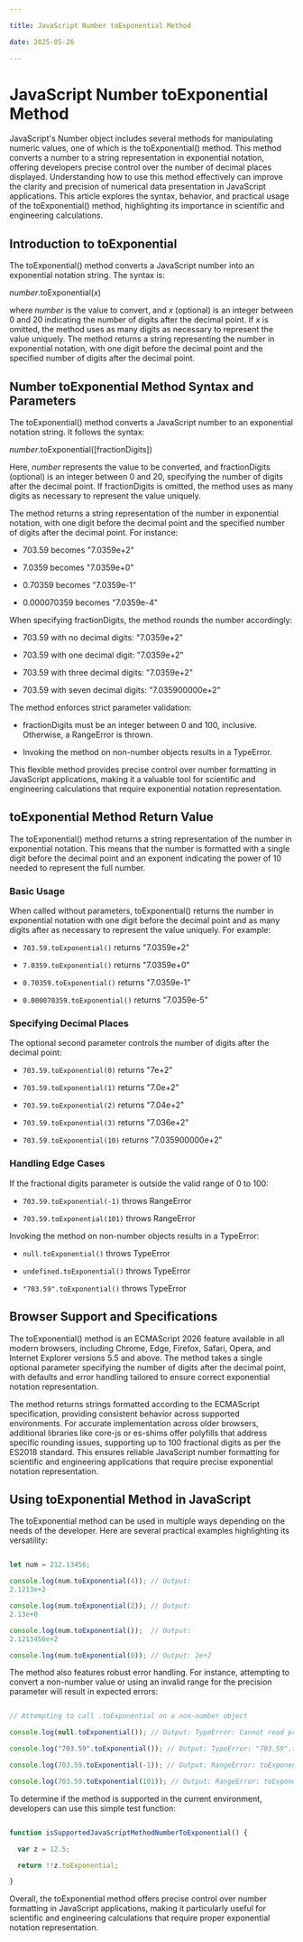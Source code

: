 ```yaml
---

title: JavaScript Number toExponential Method

date: 2025-05-26

---
```



# JavaScript Number toExponential Method

JavaScript's Number object includes several methods for manipulating numeric values, one of which is the toExponential() method. This method converts a number to a string representation in exponential notation, offering developers precise control over the number of decimal places displayed. Understanding how to use this method effectively can improve the clarity and precision of numerical data presentation in JavaScript applications. This article explores the syntax, behavior, and practical usage of the toExponential() method, highlighting its importance in scientific and engineering calculations.


## Introduction to toExponential

The toExponential() method converts a JavaScript number into an exponential notation string. The syntax is:

_number_.toExponential(_x_)

where _number_ is the value to convert, and _x_ (optional) is an integer between 0 and 20 indicating the number of digits after the decimal point. If _x_ is omitted, the method uses as many digits as necessary to represent the value uniquely. The method returns a string representing the number in exponential notation, with one digit before the decimal point and the specified number of digits after the decimal point.


## Number toExponential Method Syntax and Parameters

The toExponential() method converts a JavaScript number to an exponential notation string. It follows the syntax:

_number_.toExponential([fractionDigits])

Here, _number_ represents the value to be converted, and fractionDigits (optional) is an integer between 0 and 20, specifying the number of digits after the decimal point. If fractionDigits is omitted, the method uses as many digits as necessary to represent the value uniquely.

The method returns a string representation of the number in exponential notation, with one digit before the decimal point and the specified number of digits after the decimal point. For instance:

- 703.59 becomes "7.0359e+2"

- 7.0359 becomes "7.0359e+0"

- 0.70359 becomes "7.0359e-1"

- 0.000070359 becomes "7.0359e-4"

When specifying fractionDigits, the method rounds the number accordingly:

- 703.59 with no decimal digits: "7.0359e+2"

- 703.59 with one decimal digit: "7.0359e+2"

- 703.59 with three decimal digits: "7.0359e+2"

- 703.59 with seven decimal digits: "7.035900000e+2"

The method enforces strict parameter validation:

- fractionDigits must be an integer between 0 and 100, inclusive. Otherwise, a RangeError is thrown.

- Invoking the method on non-number objects results in a TypeError.

This flexible method provides precise control over number formatting in JavaScript applications, making it a valuable tool for scientific and engineering calculations that require exponential notation representation.


## toExponential Method Return Value

The toExponential() method returns a string representation of the number in exponential notation. This means that the number is formatted with a single digit before the decimal point and an exponent indicating the power of 10 needed to represent the full number.


### Basic Usage

When called without parameters, toExponential() returns the number in exponential notation with one digit before the decimal point and as many digits after as necessary to represent the value uniquely. For example:

- `703.59.toExponential()` returns "7.0359e+2"

- `7.0359.toExponential()` returns "7.0359e+0"

- `0.70359.toExponential()` returns "7.0359e-1"

- `0.000070359.toExponential()` returns "7.0359e-5"


### Specifying Decimal Places

The optional second parameter controls the number of digits after the decimal point:

- `703.59.toExponential(0)` returns "7e+2"

- `703.59.toExponential(1)` returns "7.0e+2"

- `703.59.toExponential(2)` returns "7.04e+2"

- `703.59.toExponential(3)` returns "7.036e+2"

- `703.59.toExponential(10)` returns "7.035900000e+2"


### Handling Edge Cases

If the fractional digits parameter is outside the valid range of 0 to 100:

- `703.59.toExponential(-1)` throws RangeError

- `703.59.toExponential(101)` throws RangeError

Invoking the method on non-number objects results in a TypeError:

- `null.toExponential()` throws TypeError

- `undefined.toExponential()` throws TypeError

- `"703.59".toExponential()` throws TypeError


## Browser Support and Specifications

The toExponential() method is an ECMAScript 2026 feature available in all modern browsers, including Chrome, Edge, Firefox, Safari, Opera, and Internet Explorer versions 5.5 and above. The method takes a single optional parameter specifying the number of digits after the decimal point, with defaults and error handling tailored to ensure correct exponential notation representation.

The method returns strings formatted according to the ECMAScript specification, providing consistent behavior across supported environments. For accurate implementation across older browsers, additional libraries like core-js or es-shims offer polyfills that address specific rounding issues, supporting up to 100 fractional digits as per the ES2018 standard. This ensures reliable JavaScript number formatting for scientific and engineering applications that require precise exponential notation representation.


## Using toExponential Method in JavaScript

The toExponential method can be used in multiple ways depending on the needs of the developer. Here are several practical examples highlighting its versatility:

```javascript

let num = 212.13456;

console.log(num.toExponential(4)); // Output: 
2.1213e+2

console.log(num.toExponential(2)); // Output: 
2.13e+0

console.log(num.toExponential());  // Output: 
2.1213456e+2

console.log(num.toExponential(0)); // Output: 2e+2

```

The method also features robust error handling. For instance, attempting to convert a non-number value or using an invalid range for the precision parameter will result in expected errors:

```javascript

// Attempting to call .toExponential on a non-number object

console.log(null.toExponential()); // Output: TypeError: Cannot read properties of null (reading 'toExponential')

console.log("703.59".toExponential()); // Output: TypeError: "703.59".toExponential is not a function

console.log(703.59.toExponential(-1)); // Output: RangeError: toExponential parameter must be between 0 and 100

console.log(703.59.toExponential(101)); // Output: RangeError: toExponential parameter must be between 0 and 100

```

To determine if the method is supported in the current environment, developers can use this simple test function:

```javascript

function isSupportedJavaScriptMethodNumberToExponential() {

  var z = 12.5;

  return !!z.toExponential;

}

```

Overall, the toExponential method offers precise control over number formatting in JavaScript applications, making it particularly useful for scientific and engineering calculations that require proper exponential notation representation.

